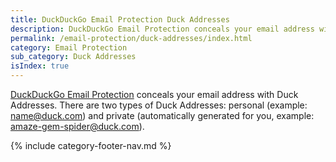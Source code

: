 ```yaml
---
title: DuckDuckGo Email Protection Duck Addresses
description: DuckDuckGo Email Protection conceals your email address with Duck (@duck.com) Addresses. Learn to create and manage your Duck Addresses here.
permalink: /email-protection/duck-addresses/index.html
category: Email Protection
sub_category: Duck Addresses
isIndex: true
---
```


[DuckDuckGo Email Protection](https://duckduckgo.com/email) conceals your email address with Duck Addresses. There are two types of Duck Addresses: personal (example: name@duck.com) and private (automatically generated for you, example: amaze-gem-spider@duck.com).

{% include category-footer-nav.md %}
